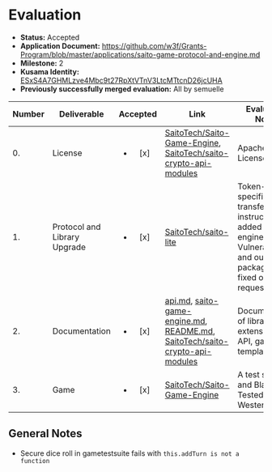 # Evaluation

- **Status:** Accepted
- **Application Document:**  https://github.com/w3f/Grants-Program/blob/master/applications/saito-game-protocol-and-engine.md
- **Milestone:** 2
- **Kusama Identity:** [ESxS4A7GHMLzve4Mbc9t27RpXtVTnV3LtcMTtcnD26jcUHA](https://polkascan.io/pre/kusama/account/ESxS4A7GHMLzve4Mbc9t27RpXtVTnV3LtcMTtcnD26jcUHA)
- **Previously successfully merged evaluation:** All by semuelle

| Number | Deliverable | Accepted | Link | Evaluation Notes |
| ------ | ----------- | :------: | ---- |----------------- |
| 0. | License | <ul><li>[x] </li></ul> | [SaitoTech/Saito-Game-Engine](https://github.com/SaitoTech/Saito-Game-Engine/blob/076277654fe6eec6c6a9be0a44527da9d061248c/LICENSE), [SaitoTech/saito-crypto-api-modules](https://github.com/SaitoTech/saito-crypto-api-modules/blob/23e8835ffd00aab60049160a08117994c257c41c/LICENSE) | Apache License 2.0
| 1. | Protocol and Library Upgrade | <ul><li>[x] </li></ul> | [SaitoTech/saito-lite](https://github.com/SaitoTech/saito-lite/blob/master/mods/gametestsuite/gametestsuite.js#L598-L654) | Token-specific transfer instructions added to game engine. Vulnerabilities and outdated packages fixed on request. |
| 2. | Documentation | <ul><li>[x] </li></ul> | [api.md](https://github.com/SaitoTech/Saito-Game-Engine/blob/076277654fe6eec6c6a9be0a44527da9d061248c/api.md), [saito-game-engine.md](https://github.com/SaitoTech/Saito-Game-Engine/blob/076277654fe6eec6c6a9be0a44527da9d061248c/saito-game-engine.md), [README.md](https://github.com/SaitoTech/Saito-Game-Engine/blob/076277654fe6eec6c6a9be0a44527da9d061248c/README.md), [SaitoTech/saito-crypto-api-modules](https://github.com/SaitoTech/saito-crypto-api-modules/blob/23e8835ffd00aab60049160a08117994c257c41c/README.md) | Documentation of library extensions, API, game template demo |
| 3. | Game | <ul><li>[x] </li></ul> | [SaitoTech/Saito-Game-Engine](https://github.com/SaitoTech/Saito-Game-Engine/tree/a98a920414afbbc4d3140fec49f372c33939f80b) | A test suite and Blackjack. Tested on Westend. |


## General Notes

- Secure dice roll in gametestsuite fails with `this.addTurn is not a function`
